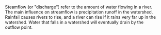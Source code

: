 Steamflow (or "discharge") refer to the amount of water flowing in a river. The main influence on streamflow is precipitation runoff in the watershed. Rainfall causes rivers to rise, and a river can rise if it rains very far up in the watershed. Water that falls in a watershed will eventually drain by the outflow point.